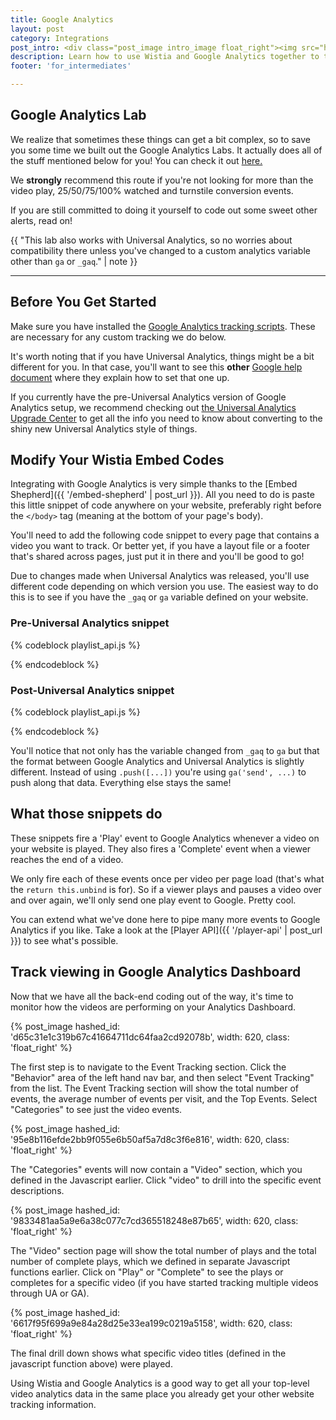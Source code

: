 ```yaml
---
title: Google Analytics
layout: post
category: Integrations
post_intro: <div class="post_image intro_image float_right"><img src="https://embed-ssl.wistia.com/deliveries/da85542f62701762023c8a73ab86e7968ee66022/googleanalytics.jpg" width="400px" alt="google-analytics2" /></div><p>At Wistia, we love analytics.  While ours are pretty sweet, there are lots of tools out there, like <a href="http://google.com/analytics" title="google analytics">Google Analytics</a>. While Wistia's analytics give you more in-depth information on video plays, putting basic 'video play' stats in Google Analytics can give you a better picture of your web visit metrics.</p><p>This guide is here to help you get started integrating Wistia video tracking with your Google Analytics account.</p>
description: Learn how to use Wistia and Google Analytics together to track video plays.
footer: 'for_intermediates'

---
```


## Google Analytics Lab

We realize that sometimes these things can get a bit complex, so to save you some time we built out the Google Analytics Labs. It actually does all of the stuff mentioned below for you! You can check it out [here.](http://wistia.com/labs/google-analytics/)

We __strongly__ recommend this route if you're not looking for more than the video play, 25/50/75/100% watched and turnstile conversion events. 

If you are still committed to doing it yourself to code out some sweet other alerts, read on!

{{ "This lab also works with Universal Analytics, so no worries about compatibility there unless you've changed to a custom analytics variable other than `ga` or `_gaq`." | note }}

---

## Before You Get Started

Make sure you have installed the [Google Analytics tracking scripts](https://support.google.com/analytics/bin/answer.py?hl=en&answer=1008080). These are necessary for any custom tracking we do below.

It's worth noting that if you have Universal Analytics, things might be a bit different for you. In that case, you'll want to see this __other__ [Google help document](https://support.google.com/analytics/answer/2817075?hl=en) where they explain how to set that one up.

If you currently have the pre-Universal Analytics version of Google Analytics setup, we recommend checking out [the Universal Analytics Upgrade Center](https://developers.google.com/analytics/devguides/collection/upgrade/) to get all the info you need to know about converting to the shiny new Universal Analytics style of things.

## Modify Your Wistia Embed Codes

Integrating with Google Analytics is very simple thanks to the 
[Embed Shepherd]({{ '/embed-shepherd' | post_url }}).
All you need to do is paste this little snippet of code anywhere on your website,
preferably right before the `</body>` tag (meaning at the bottom of your page's body).

You'll need to add the following code snippet to every page that contains a video you want to track.
Or better yet, if you have a layout file or a footer that's shared across pages, 
just put it in there and you'll be good to go!

Due to changes made when Universal Analytics was released, you'll use different code depending on which version you use. The easiest way to do this is to see if you have the `_gaq` or `ga` variable defined on your website. 

### Pre-Universal Analytics snippet

{% codeblock playlist_api.js %}
<script src="http://fast.wistia.net/static/embed_shepherd-v1.js"></script>
<script>
  wistiaEmbeds.onFind(function(video){
    video.bind("play", function(){
      _gaq.push(['_trackEvent', 'Video', 'Play', video.name()]);
      return this.unbind;
    }).bind("end", function(){
      _gaq.push(['_trackEvent', 'Video', 'Complete', video.name()]);
      return this.unbind;
    });
  });
</script>
{% endcodeblock %}

### Post-Universal Analytics snippet

{% codeblock playlist_api.js %}
<script src="http://fast.wistia.net/static/embed_shepherd-v1.js"></script>
<script>
  wistiaEmbeds.onFind(function(video){
    video.bind("play", function(){
      ga('send', 'event', 'Video', 'Play', video.name());
      return this.unbind;
    }).bind("end", function(){
      ga('send', 'event', 'Video', 'Complete', video.name());
      return this.unbind;
    });
  });
</script>
{% endcodeblock %}

You'll notice that not only has the variable changed from `_gaq` to `ga` but that the format between Google Analytics and Universal Analytics is slightly different. Instead of using `.push([...])` you're using `ga('send', ...)` to push along that data. Everything else stays the same!

## What those snippets do

These snippets fire a 'Play' event to Google Analytics whenever a video on your 
website is played. They also fires a 'Complete' event when a viewer reaches the 
end of a video. 

We only fire each of these events once per video per page load (that's what the
`return this.unbind` is for). So if a viewer plays and pauses a video over and
over again, we'll only send one play event to Google. Pretty cool.

You can extend what we've done here to pipe many more events to Google
Analytics if you like. Take a look at the [Player API]({{ '/player-api' | post_url }}) to see
what's possible.

## Track viewing in Google Analytics Dashboard

Now that we have all the back-end coding out of the way, it's time to monitor how the videos are performing on your Analytics Dashboard.

{% post_image hashed_id: 'd65c31e1c319b67c41664711dc64faa2cd92078b', width: 620, class: 'float_right' %} 

The first step is to navigate to the Event Tracking section.  Click the "Behavior" area of the left hand nav bar, and then select "Event Tracking" from the list.  The Event Tracking section will show the total number of events, the average number of events per visit, and the Top Events.  Select "Categories" to see just the video events.

{% post_image hashed_id: '95e8b116efde2bb9f055e6b50af5a7d8c3f6e816', width: 620, class: 'float_right' %} 

The "Categories" events will now contain a "Video" section, which you defined in the Javascript earlier.  Click "video" to drill into the specific event descriptions.

{% post_image hashed_id: '9833481aa5a9e6a38c077c7cd365518248e87b65', width: 620, class: 'float_right' %} 

The "Video" section page will show the total number of plays and the total number of complete plays, which we defined in separate Javascript functions earlier. Click on "Play" or "Complete" to see the plays or completes for a specific video (if you have started tracking multiple videos through UA or GA).

{% post_image hashed_id: '6617f95f699a9e84a28d25e33ea199c0219a5158', width: 620, class: 'float_right' %} 

The final drill down shows what specific video titles (defined in the javascript function above) were played.

Using Wistia and Google Analytics is a good way to get all your top-level video analytics data in the same place you already get your other website tracking information.

